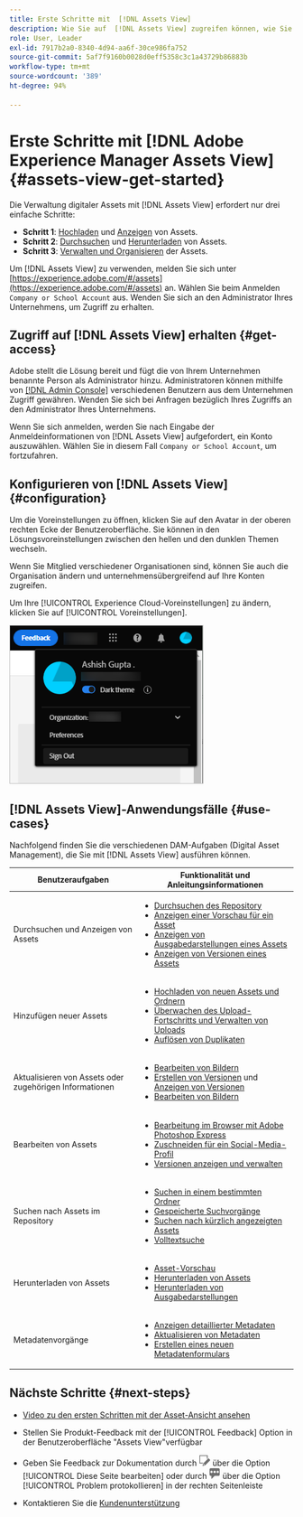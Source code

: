 ```yaml
---
title: Erste Schritte mit  [!DNL Assets View]
description: Wie Sie auf  [!DNL Assets View] zugreifen können, wie Sie sich anmelden, wie Sie Anwendungsfälle unterstützen und bekannte Probleme.
role: User, Leader
exl-id: 7917b2a0-8340-4d94-aa6f-30ce986fa752
source-git-commit: 5af7f9160b0028d0eff5358c3c1a43729b86883b
workflow-type: tm+mt
source-wordcount: '389'
ht-degree: 94%

---
```


# Erste Schritte mit [!DNL Adobe Experience Manager Assets View] {#assets-view-get-started}

<!-- TBD: Make links for these steps. -->

Die Verwaltung digitaler Assets mit [!DNL Assets View] erfordert nur drei einfache Schritte:

* **Schritt 1**: [Hochladen](/help/assets/add-delete-assets-view.md) und [Anzeigen](/help/assets/navigate-assets-view.md) von Assets.
* **Schritt 2**: [Durchsuchen](/help/assets/search-assets-view.md) und [Herunterladen](/help/assets/manage-organize-assets-view.md#download) von Assets.
* **Schritt 3**: [Verwalten und Organisieren](/help/assets/manage-organize-assets-view.md) der Assets.

Um [!DNL Assets View] zu verwenden, melden Sie sich unter [https://experience.adobe.com/#/assets](https://experience.adobe.com/#/assets) an. Wählen Sie beim Anmelden `Company or School Account` aus. Wenden Sie sich an den Administrator Ihres Unternehmens, um Zugriff zu erhalten.

<!--In addition, more reference information that can be helpful is [understanding of the user interface](/help/assets/navigate-assets-view.md), [list of use cases](#use-cases), [supported file types](/help/assets/supported-file-formats-assets-view.md), and [known issues](/help/assets/release-notes.md#known-issues).
-->

## Zugriff auf [!DNL Assets View] erhalten {#get-access}

Adobe stellt die Lösung bereit und fügt die von Ihrem Unternehmen benannte Person als Administrator hinzu. Administratoren können mithilfe von [[!DNL Admin Console]](https://helpx.adobe.com/de/enterprise/using/admin-console.html) verschiedenen Benutzern aus dem Unternehmen Zugriff gewähren. Wenden Sie sich bei Anfragen bezüglich Ihres Zugriffs an den Administrator Ihres Unternehmens.

Wenn Sie sich anmelden, werden Sie nach Eingabe der Anmeldeinformationen von [!DNL Assets View] aufgefordert, ein Konto auszuwählen. Wählen Sie in diesem Fall `Company or School Account`, um fortzufahren.

## Konfigurieren von [!DNL Assets View] {#configuration}

Um die Voreinstellungen zu öffnen, klicken Sie auf den Avatar in der oberen rechten Ecke der Benutzeroberfläche. Sie können in den Lösungsvoreinstellungen zwischen den hellen und den dunklen Themen wechseln.

Wenn Sie Mitglied verschiedener Organisationen sind, können Sie auch die Organisation ändern und unternehmensübergreifend auf Ihre Konten zugreifen.

Um Ihre [!UICONTROL Experience Cloud-Voreinstellungen] zu ändern, klicken Sie auf [!UICONTROL Voreinstellungen].

![Voreinstellung zum Umschalten zwischen dunklem und hellem Design](assets/theme-change.png)

## [!DNL Assets View]-Anwendungsfälle  {#use-cases}

Nachfolgend finden Sie die verschiedenen DAM-Aufgaben (Digital Asset Management), die Sie mit [!DNL Assets View] ausführen können.

| Benutzeraufgaben | Funktionalität und Anleitungsinformationen |
|-----|------|
| Durchsuchen und Anzeigen von Assets | <ul> <li>[Durchsuchen des Repository](/help/assets/navigate-assets-view.md#view-assets-and-details) </li> <li> [Anzeigen einer Vorschau für ein Asset](/help/assets/navigate-assets-view.md#preview-assets) <li> [Anzeigen von Ausgabedarstellungen eines Assets](/help/assets/add-delete-assets-view.md#renditions) </li> <li>[Anzeigen von Versionen eines Assets](/help/assets/manage-organize-assets-view.md#view-versions)</li></ul> |
| Hinzufügen neuer Assets | <ul> <li>[Hochladen von neuen Assets und Ordnern](/help/assets/add-delete-assets-view.md)</li> <li>[Überwachen des Upload-Fortschritts und Verwalten von Uploads](/help/assets/add-delete-assets-view.md#upload-progress)</li> <li>[Auflösen von Duplikaten](/help/assets/add-delete-assets-view.md)</li> </ul> |
| Aktualisieren von Assets oder zugehörigen Informationen | <ul> <li>[Bearbeiten von Bildern](/help/assets/edit-images-assets-view.md)</li> <li>[Erstellen von Versionen](/help/assets/manage-organize-assets-view.md#create-versions) und [Anzeigen von Versionen](/help/assets/manage-organize-assets-view.md#view-versions)</li> <li>[Bearbeiten von Bildern](/help/assets/edit-images-assets-view.md)</li> </ul> |
| Bearbeiten von Assets | <ul> <li>[Bearbeitung im Browser mit Adobe Photoshop Express](/help/assets/edit-images-assets-view.md)</li> <li>[Zuschneiden für ein Social-Media-Profil](/help/assets/edit-images-assets-view.md#crop-straighten-images)</li> <li>[Versionen anzeigen und verwalten](/help/assets/manage-organize-assets-view.md#view-versions)</li></ul></ul> |
| Suchen nach Assets im Repository | <ul> <li>[Suchen in einem bestimmten Ordner](/help/assets/search-assets-view.md#refine-search-results)</li> <li>[Gespeicherte Suchvorgänge](/help/assets/search-assets-view.md#saved-search)</li> <li>[Suchen nach kürzlich angezeigten Assets](/help/assets/search-assets-view.md)</li> <li>[Volltextsuche](/help/assets/search-assets-view.md) |
| Herunterladen von Assets | <ul> <li> [Asset-Vorschau](/help/assets/navigate-assets-view.md#preview-assets) </li> <li> [Herunterladen von Assets](/help/assets/manage-organize-assets-view.md#download) <li> [Herunterladen von Ausgabedarstellungen](/help/assets/add-delete-assets-view.md#renditions) </li></ul> |
| Metadatenvorgänge | <ul> <li>[Anzeigen detaillierter Metadaten](/help/assets/metadata-assets-view.md) </li> <li> [Aktualisieren von Metadaten](/help/assets/metadata-assets-view.md#update-metadata)</li> <li> [Erstellen eines neuen Metadatenformulars](/help/assets/metadata-assets-view.md#metadata-forms) </li> </ul> |

## Nächste Schritte {#next-steps}

* [Video zu den ersten Schritten mit der Asset-Ansicht ansehen](https://experienceleague.adobe.com/docs/experience-manager-learn/assets-essentials/getting-started.html?lang=de)

* Stellen Sie Produkt-Feedback mit der [!UICONTROL Feedback] Option in der Benutzeroberfläche &quot;Assets View&quot;verfügbar

* Geben Sie Feedback zur Dokumentation durch ![Bearbeiten der Seite](assets/do-not-localize/edit-page.png) über die Option [!UICONTROL Diese Seite bearbeiten] oder durch ![Erstellen eines GitHub-Themas](assets/do-not-localize/github-issue.png) über die Option [!UICONTROL Problem protokollieren] in der rechten Seitenleiste

* Kontaktieren Sie die [Kundenunterstützung](https://experienceleague.adobe.com/?support-solution=General&amp;lang=de#support)


<!--TBD: Merge the below rows in the table when the use cases are documented/available.

| How do I delete assets? | <ul> <li>[Delete assets](/help/assets/manage-organize.md)</li> <li>Recover deleted assets</li> <li>Permanently delete assets</li> </ul> |
| How do I share assets or find shared assets? | <ul> <li>Shared by me</li> <li>Shared with me</li> <li>Share for comments and review</li> <li>Unshare assets</li> </ul> |
| How do I collaborate with others and get my assets reviewed | <ul> <li>Share for review</li> <li>Provide comments. Resolve and filter comments</li> <li>Annotations on images</li> <li>Assign tasks to specific users and prioritize</li> </ul> |

-->

<!-- 

## ![feedback icon](assets/do-not-localize/feedback-icon.png) Provide product feedback {#provide-feedback}

Adobe welcomes feedback about the solution. To provide feedback without even switching your working application, use the [!UICONTROL Feedback] option in the user interface. It also lets you attach files such as screenshots or video recording of an issue.

  ![feedback option in the interface](assets/feedback-panel.png)

To provide feedback for documentation, click [!UICONTROL Edit this page] ![edit the page](assets/do-not-localize/edit-page.png) or [!UICONTROL Log an issue] ![create a GitHub issue](assets/do-not-localize/github-issue.png) from the right sidebar. You can do one of the following: 

* Make the content updates and submit a GitHub pull request.
* Create an issue or ticket in GitHub. Retain the automatically populated article name when creating an issue.

-->
<!--
>[!MORELIKETHIS]
>
>* [Understand the user interface](/help/assets/navigate-asssets-view.md).
>* [Release notes and known issues](/help/assets/release-notes.md).
>* [Supported file types](/help/assets/supported-file-formats.md).
-->
